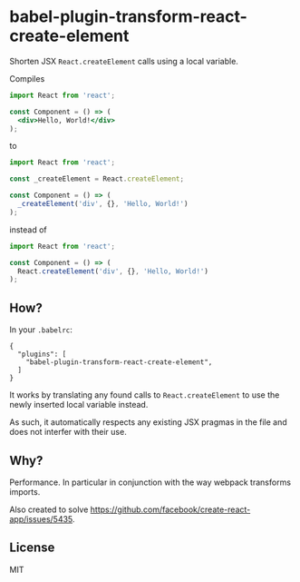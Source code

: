 # babel-plugin-transform-react-create-element

Shorten JSX `React.createElement` calls using a local variable.

Compiles

```jsx
import React from 'react';

const Component = () => (
  <div>Hello, World!</div>
);
```

to

```jsx
import React from 'react';

const _createElement = React.createElement;

const Component = () => (
  _createElement('div', {}, 'Hello, World!')
);
```

instead of

```jsx
import React from 'react';

const Component = () => (
  React.createElement('div', {}, 'Hello, World!')
);
```

## How?

In your `.babelrc`:

```
{
  "plugins": [
    "babel-plugin-transform-react-create-element",
  ]
}
```

It works by translating any found calls to `React.createElement` to use the newly inserted local variable instead.

As such, it automatically respects any existing JSX pragmas in the file and does not interfer with their use.

## Why?

Performance. In particular in conjunction with the way webpack transforms imports.

Also created to solve https://github.com/facebook/create-react-app/issues/5435.

## License

MIT
